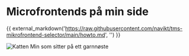 # Microfrontends på min side
{{ external_markdown('https://raw.githubusercontent.com/navikt/tms-mikrofrontend-selector/main/howto.md', '') }}

![Katten Min som sitter på ett garnnøste](./katt/katt-nøste.svg "Nøstekatt")


